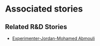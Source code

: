 # Associated stories

<!-- !!DO NOT REMOVE!! start autogenerated hyperlinks -->
## Related R&D Stories
- [Experimenter-Jordan-Mohamed Abmouli](/RnD-Archive/stories/?doc=Experimenters_JOR)
<!-- !!DO NOT REMOVE!! end autogenerated hyperlinks -->